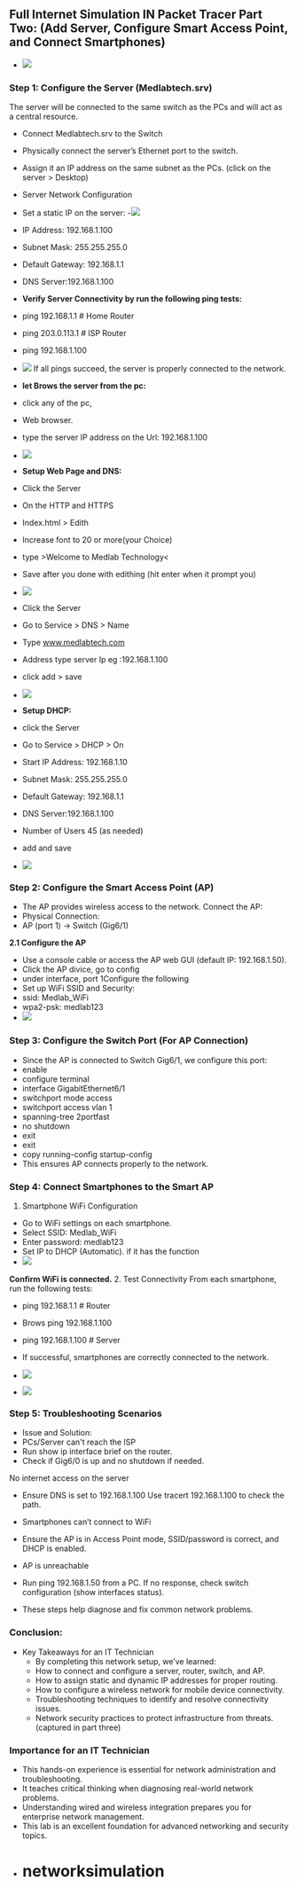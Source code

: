## Full Internet Simulation IN Packet Tracer Part Two: (Add Server, Configure Smart Access Point, and Connect Smartphones)
-  ![](https://i.imgur.com/PMiGI3a.png)

### Step 1: Configure the Server (Medlabtech.srv)
The server will be connected to the same switch as the PCs and will act as a central resource.
-   Connect Medlabtech.srv to the Switch
-  Physically connect the server’s Ethernet port to the switch.
-  Assign it an IP address on the same subnet as the PCs. (click on the server > Desktop)
  - Server Network Configuration
  -  Set a static IP on the server:
-![](https://i.imgur.com/67viNa5.png)
-  IP Address: 192.168.1.100
-  Subnet Mask: 255.255.255.0
-  Default Gateway: 192.168.1.1
-  DNS Server:192.168.1.100

-  **Verify Server Connectivity by run the following ping tests:**
  -  ping 192.168.1.1    # Home Router
  -  ping 203.0.113.1    # ISP Router
  -  ping 192.168.1.100        
  -  ![](https://i.imgur.com/QCA4h4g.png)
 If all pings succeed, the server is properly connected to the network.
-  **let Brows the server from the pc:**
-  click any of the pc,
-  Web browser.
-  type the server IP address on the Url: 192.168.1.100
- ![](https://i.imgur.com/k2B1fAl.png)

-  **Setup Web Page and DNS:**
-  Click the Server
-  On the HTTP and HTTPS
-  Index.html > Edith
-  Increase font to 20 or more(your Choice)
-  type >Welcome to Medlab Technology<
-  Save after you done with edithing (hit enter when it prompt you)
-  ![](https://i.imgur.com/aFOZUyl.png)
   
-  Click the Server
-  Go to Service > DNS > Name
-  Type www.medlabtech.com
-  Address type server Ip eg :192.168.1.100
-  click add > save
-  ![](https://i.imgur.com/Q5Zsj3P.png)

-  **Setup DHCP:**
-  click the Server
-  Go to Service > DHCP > On
-  Start IP Address: 192.168.1.10
-  Subnet Mask: 255.255.255.0
-  Default Gateway: 192.168.1.1
-  DNS Server:192.168.1.100
-  Number of Users 45 (as needed)
-  add and save
-  ![](https://i.imgur.com/880NMEZ.png)

###  Step 2: Configure the Smart Access Point (AP)
-  The AP provides wireless access to the network.
  Connect the AP:
  -  Physical Connection:
  -  AP (port 1) → Switch (Gig6/1)

**2.1 Configure the AP**
-  Use a console cable or access the AP web GUI (default IP: 192.168.1.50).
-  Click the AP divice, go to config
-  under interface, port 1Configure the following 
-  Set up WiFi SSID and Security:
-  ssid:   Medlab_WiFi
-  wpa2-psk:  medlab123
-  ![](https://i.imgur.com/c02l6RF.png)

### Step 3: Configure the Switch Port (For AP Connection)
-  Since the AP is connected to Switch Gig6/1, we configure this port:
-  enable
-  configure terminal
-  interface GigabitEthernet6/1
-  switchport mode access
-  switchport access vlan 1
-  spanning-tree 2portfast
-  no shutdown
-  exit
-  exit
-  copy running-config startup-config
- This ensures AP connects properly to the network.

###  Step 4: Connect Smartphones to the Smart AP
1. Smartphone WiFi Configuration
-  Go to WiFi settings on each smartphone.
-  Select SSID: Medlab_WiFi
-  Enter password: medlab123
-  Set IP to DHCP (Automatic). if it has the function
-  ![](https://i.imgur.com/qUCK8Wh.png)

**Confirm WiFi is connected.**
2. Test Connectivity
From each smartphone, run the following tests:
-  ping 192.168.1.1    # Router
-  Brows ping 192.168.1.100
-  ping 192.168.1.100  # Server
- If successful, smartphones are correctly connected to the network.
- ![](https://i.imgur.com/YwGMexk.png)

- ![](https://i.imgur.com/bUZit0C.png)

### Step 5: Troubleshooting Scenarios
-  Issue and 	Solution:
-  PCs/Server can't reach the ISP
-  Run show ip interface brief on the router.
-  Check if Gig6/0 is up and no shutdown if needed.

No internet access on the server	
-  Ensure DNS is set to 192.168.1.100 Use tracert 192.168.1.100 to check the path.
-  Smartphones can’t connect to WiFi
  -  Ensure the AP is in Access Point mode, SSID/password is correct, and DHCP is enabled.
     
-  AP is unreachable
-  Run ping 192.168.1.50 from a PC. If no response, check switch configuration (show interfaces status).
- These steps help diagnose and fix common network problems.

### Conclusion: 
-  Key Takeaways for an IT Technician
    -  By completing this network setup, we’ve learned:
    -  How to connect and configure a server, router, switch, and AP.
    -  How to assign static and dynamic IP addresses for proper routing.
    -  How to configure a wireless network for mobile device connectivity.
    - Troubleshooting techniques to identify and resolve connectivity issues.
    -  Network security practices to protect infrastructure from threats. (captured in part three)

###  Importance for an IT Technician
-  This hands-on experience is essential for network administration and troubleshooting.
-  It teaches critical thinking when diagnosing real-world network problems.
-  Understanding wired and wireless integration prepares you for enterprise network management.
- This lab is an excellent foundation for advanced networking and security topics.
- # networksimulation
